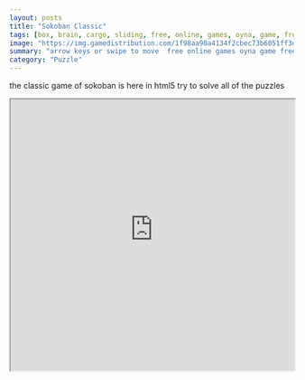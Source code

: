 ```yaml
---
layout: posts
title: "Sokoban Classic"
tags: [box, brain, cargo, sliding, free, online, games, oyna, game, free, games, play, play, games]
image: "https://img.gamedistribution.com/1f98aa90a4134f2cbec73b6051ff3d2b.jpg"
summary: "arrow keys or swipe to move  free online games oyna game free games play play games"
category: "Puzzle"
---
```


the classic game of sokoban is here in html5 try to solve all of the puzzles

<iframe width="100%" height="480px;" src="https://html5.gamedistribution.com/1f98aa90a4134f2cbec73b6051ff3d2b/"></iframe>